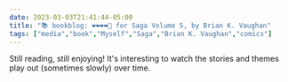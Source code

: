 ---date: 2023-03-03T21:41:44-05:00title: "📚 bookblog: ❤️❤️❤️❤️🖤 for Saga Volume 5, by Brian K. Vaughan"tags: ["media","book","Myself","Saga","Brian K. Vaughan","comics"]---Still reading, still enjoying! It's interesting to watch the stories and themes play out (sometimes slowly) over time.